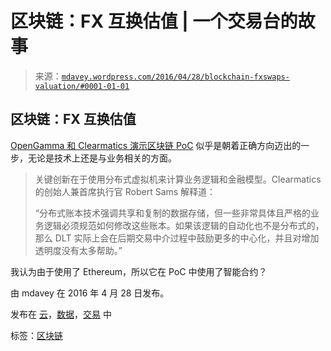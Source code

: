 <!--yml

类别：未分类

日期：2024-05-18 05:33:03

-->

# 区块链：FX 互换估值 | 一个交易台的故事

> 来源：[`mdavey.wordpress.com/2016/04/28/blockchain-fxswaps-valuation/#0001-01-01`](https://mdavey.wordpress.com/2016/04/28/blockchain-fxswaps-valuation/#0001-01-01)

## 区块链：FX 互换估值

[OpenGamma 和 Clearmatics 演示区块链 PoC](https://www.finextra.com/pressarticle/64233/opengamma-and-clearmatics-demo-blockchain-poc) 似乎是朝着正确方向迈出的一步，无论是技术上还是与业务相关的方面。

> 关键创新在于使用分布式虚拟机来计算业务逻辑和金融模型。Clearmatics 的创始人兼首席执行官 Robert Sams 解释道：
> 
> “分布式账本技术强调共享和复制的数据存储，但一些非常具体且严格的业务逻辑必须规范如何修改这些账本。如果该逻辑的自动化也不是分布式的，那么 DLT 实际上会在后期交易中介过程中鼓励更多的中心化，并且对增加透明度没有太多帮助。”

我认为由于使用了 Ethereum，所以它在 PoC 中使用了智能合约？

由 mdavey 在 2016 年 4 月 28 日发布。

发布在 [云](https://mdavey.wordpress.com/category/hpc/cloud/)，[数据](https://mdavey.wordpress.com/category/data/)，[交易](https://mdavey.wordpress.com/category/trading/) 中

标签：[区块链](https://mdavey.wordpress.com/tag/blockchain/)
